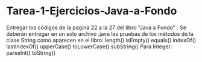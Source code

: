 # Tarea-1-Ejercicios-Java-a-Fondo
Entregar los códigos de la pagina 22 a la 27 del libro "Java a Fondo" . Se deberán entregar en un solo archivo .java las pruebas de los métodos de la clase String como aparecen en el libro: length() isEmpty() equals() indexOf() lastIndexOf() upperCase() toLowerCase() subString()   Para Integer: parseInt() toString()
